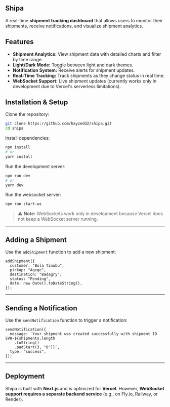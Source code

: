
## Shipa  

A real-time **shipment tracking dashboard** that allows users to monitor their shipments, receive notifications, and visualize shipment analytics.  

## Features  

- **Shipment Analytics:** View shipment data with detailed charts and filter by time range. 
- **Light/Dark Mode:** Toggle between light and dark themes.  
- **Notification System:** Receive alerts for shipment updates.  
- **Real-Time Tracking:** Track shipments as they change status in real time.  
- **WebSocket Support:** Live shipment updates (currently works only in development due to Vercel's serverless limitations).  

##  Installation & Setup  

Clone the repository:  

```sh
git clone https://github.com/hayzedd2/shipa.git
cd shipa
```

Install dependencies:  

```sh
npm install
# or
yarn install
```

Run the development server:  

```sh
npm run dev
# or
yarn dev
```

Run the websocket server:
```sh
npm run start-ws
```


> ⚠️ **Note:** WebSockets work only in development because Vercel does not keep a WebSocket server running.  

---

##  Adding a Shipment  

Use the `addShipment` function to add a new shipment:  

```tsx
addShipment({
  customer: "Bola Tinubu",
  pickup: "Agege",
  destination: "Badagry",
  status: "Pending",
  date: new Date().toDateString(),
});
```

---

##  Sending a Notification  

Use the `sendNotification` function to trigger a notification:  

```tsx
sendNotification({
  message: `Your shipment was created successfully with shipment ID SVH-${shipments.length
    .toString()
    .padStart(3, "0")}`,
  type: "success",
});
```

---

##  Deployment  

Shipa is built with **Next.js** and is optimized for **Vercel**. However, **WebSocket support requires a separate backend service** (e.g., on Fly.io, Railway, or Render).  


